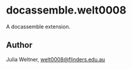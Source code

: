 # docassemble.welt0008

A docassemble extension.

## Author

Julia Weltner, welt0008@flinders.edu.au

